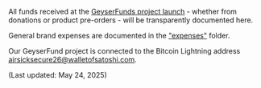 All funds received at the [GeyserFunds project launch](https://geyser.fund/project/tastethefuture) - whether from donations or product pre-orders - will be transparently documented here. 

General brand expenses are documented in the ["expenses"](https://github.com/bahuwrihi/Sats-Ketchup/tree/main/Expenses) folder. 

Our GeyserFund project is connected to the Bitcoin Lightning address airsicksecure26@walletofsatoshi.com.

(Last updated: May 24, 2025)
